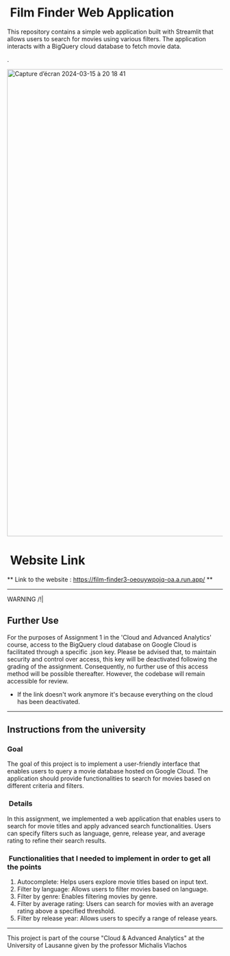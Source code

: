 <h1>  Film Finder Web Application </h1>
This repository contains a simple web application built with Streamlit that allows users to search for movies using various filters. The application interacts with a BigQuery cloud database to fetch movie data.  

.

<img width="1089" alt="Capture d’écran 2024-03-15 à 20 18 41" src="https://github.com/thebrisly/FilmFinder_website/assets/84352348/20eadf84-9da6-446b-9380-c9bb65f558f0">


<h1>  Website Link </h1>

** Link to the website : https://film-finder3-oeouywpojq-oa.a.run.app/ ** 

------------------------

WARNING /!|

<h2> Further Use </h2>

For the purposes of Assignment 1 in the 'Cloud and Advanced Analytics' course, access to the BigQuery cloud database on Google Cloud is facilitated through a specific .json key. Please be advised that, to maintain security and control over access, this key will be deactivated following the grading of the assignment. 
Consequently, no further use of this access method will be possible thereafter. However, the codebase will remain accessible for review.

+ If the link doesn't work anymore it's because everything on the cloud has been deactivated.


-------------------------

<h2> Instructions from the university </h2>

<h3> Goal </h3>
The goal of this project is to implement a user-friendly interface that enables users to query a movie database hosted on Google Cloud. The application should provide functionalities to search for movies based on different criteria and filters.

<h3> Details </h3>
In this assignment, we implemented a web application that enables users to search for movie titles and apply advanced search functionalities. Users can specify filters such as language, genre, release year, and average rating to refine their search results.

<h3> Functionalities that I needed to implement in order to get all the points </h3>

  1. Autocomplete: Helps users explore movie titles based on input text.
  2. Filter by language: Allows users to filter movies based on language.
  3. Filter by genre: Enables filtering movies by genre.
  4. Filter by average rating: Users can search for movies with an average rating above a specified threshold.
  5. Filter by release year: Allows users to specify a range of release years.

---------------------------

This project is part of the course "Cloud & Advanced Analytics" at the University of Lausanne given by the professor Michalis Vlachos 
